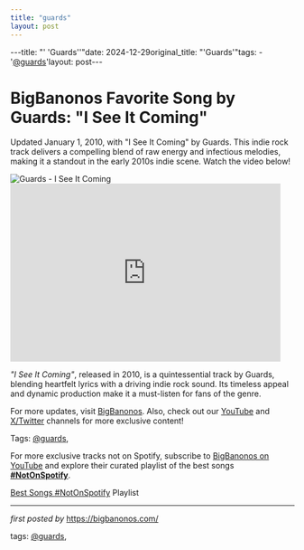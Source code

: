 ```yaml
---
title: "guards"
layout: post
---
```

---title: "' 'Guards''"date: 2024-12-29original_title: "'Guards'"tags:  - '[@guards](/tags/guards/)'layout: post---<!-- Title of the Post --><h1 >BigBanonos Favorite Song by Guards: "I See It Coming"</h1> <!-- Introductory Text --><p >Updated January 1, 2010, with "I See It Coming" by Guards. This indie rock track delivers a compelling blend of raw energy and infectious melodies, making it a standout in the early 2010s indie scene. Watch the video below!</p> <!-- Featured Image --><div > <img src="https://filepicker-images.genius.com/be19kdlojme" alt="Guards - I See It Coming" /></div> <!-- YouTube Video Embed --><div > <iframe allowfullscreen="" frameborder="0" height="315" src="https://www.youtube.com/embed/DhVL5V2WUcU?list=PLtuNtuTatqI1ny5mFEOwA47MZ_XtCE4aH" width="95%"></iframe></div> <!-- Song Information --><div > <p><em>"I See It Coming"</em>, released in 2010, is a quintessential track by Guards, blending heartfelt lyrics with a driving indie rock sound. Its timeless appeal and dynamic production make it a must-listen for fans of the genre.</p></div> <!-- Footer Links --><div > <p>For more updates, visit <a href="https://bigbanonos.com/" target="_blank">BigBanonos</a>. Also, check out our <a href="https://www.youtube.com/[@BigBanonos](/tags/BigBanonos/)" target="_blank">YouTube</a> and <a href="https://x.com/bigbanonos" target="_blank">X/Twitter</a> channels for more exclusive content!</p></div> <!-- Tags --><p >Tags: [@guards](/tags/guards/),</p><!--Subscribe and Playlist Links--><div>    <p>For more exclusive tracks not on Spotify, subscribe to <a href="https://www.youtube.com/[@BigBanonos](/tags/BigBanonos/)" target="_blank">BigBanonos on YouTube</a> and explore their curated playlist of the best songs <strong>[#NotOnSpotify](/tags/NotOnSpotify/)</strong>.</p>    <p><a href="https://www.youtube.com/playlist?list=PLtuNtuTatqI0kFahUCbtbfenC_ET5O_tr" target="_blank">Best Songs [#NotOnSpotify](/tags/NotOnSpotify/) Playlist<br /></a></p></div><hr /><p><em>first posted by</em> <a href="https://bigbanonos.com/" rel="noopener" target="_new">https://bigbanonos.com/</a></p><p>tags: [@guards](/tags/guards/),</p>